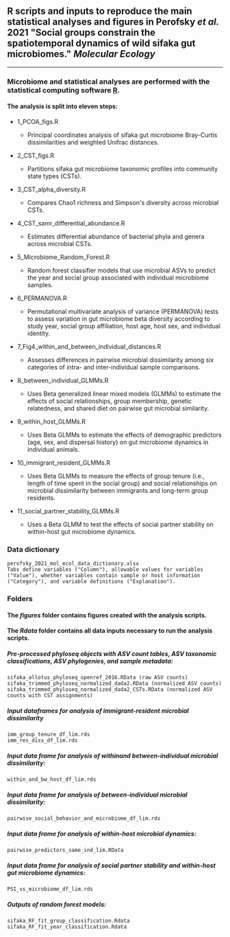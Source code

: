 
## R scripts and inputs to reproduce the main statistical analyses and figures in Perofsky _et al._ 2021 "Social groups constrain the spatiotemporal dynamics of wild sifaka gut microbiomes." _Molecular Ecology_
---
### Microbiome and statistical analyses are performed with the statistical computing software [R](https://www.r-project.org/).

#### The analysis is split into eleven steps:

- 1_PCOA_figs.R

	- Principal coordinates analysis of sifaka gut microbiome Bray-Curtis dissimilarities and weighted Unifrac distances.

- 2_CST_figs.R

	- Partitions sifaka gut microbiome taxonomic profiles into community state types (CSTs).

- 3_CST_alpha_diversity.R

	- Compares Chao1 richness and Simpson's diversity across microbial CSTs.

- 4_CST_samr_differential_abundance.R

	- Estimates differential abundance of bacterial phyla and genera across microbial CSTs.

- 5_Microbiome_Random_Forest.R

	- Random forest classifier models that use microbial ASVs to predict the year and social group associated with individual microbiome samples.

- 6_PERMANOVA.R

	- Permutational multivariate analysis of variance (PERMANOVA) tests to assess variation in gut microbiome beta diversity according to study year, social group affiliation, host age, host sex, and individual identity.

- 7_Fig4_within_and_between_individual_distances.R

	- Assesses differences in pairwise microbial dissimilarity among six categories of intra- and inter-individual sample comparisons.

- 8_between_individual_GLMMs.R

	- Uses Beta generalized linear mixed models (GLMMs) to estimate the effects of social relationships, group membership, genetic relatedness, and shared diet on pairwise gut microbial similarity.

- 9_within_host_GLMMs.R

	- Uses Beta GLMMs to estimate the effects of demographic predictors (age, sex, and dispersal history) on gut microbiome dynamics in individual animals.

- 10_immigrant_resident_GLMMs.R

	- Uses Beta GLMMs to measure the effects of group tenure (i.e., length of time spent in the social group) and social relationships on microbial dissimilarity between immigrants and long-term group residents.

- 11_social_partner_stability_GLMMs.R

	- Uses a Beta GLMM to test the effects of social partner stability on within-host gut microbiome dynamics.

### Data dictionary
	perofsky_2021_mol_ecol_data_dictionary.xlsx
	Tabs define variables ("Column"), allowable values for variables ("Value"), whether variables contain sample or host information ("Category"), and variable definitions ("Explanation").

### Folders

#### The _figures_ folder contains figures created with the analysis scripts.

#### The _Rdata_ folder contains all data inputs necessary to run the analysis scripts.

##### Pre-processed phyloseq objects with ASV count tables, ASV taxonomic classifications, ASV phylogenies, and sample metadata:
	sifaka_allotus_phyloseq_openref_2016.RData (raw ASV counts)
	sifaka_trimmed_phyloseq_normalized_dada2.RData (normalized ASV counts)
	sifaka_trimmed_phyloseq_normalized_dada2_CSTs.RData (normalized ASV counts with CST assignments)

##### Input dataframes for analysis of immigrant-resident microbial dissimilarity
	imm_group_tenure_df_lim.rds
	imm_res_diss_df_lim.rds

##### Input data frame for analysis of withinand between-individual microbial dissimilarity:
	within_and_bw_host_df_lim.rds

##### Input data frame for analysis of between-individual microbial dissimilarity:
	pairwise_social_behavior_and_microbiome_df_lim.rds

##### Input data frame for analysis of within-host microbial dynamics:
	pairwise_predictors_same_ind_lim.RData

##### Input data frame for analysis of social partner stability and within-host gut microbiome dynamics:
	PSI_vs_microbiome_df_lim.rds

##### Outputs of random forest models:
	sifaka_RF_fit_group_classification.Rdata
	sifaka_RF_fit_year_classification.Rdata